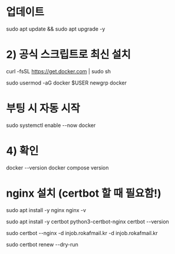 # 업데이트
sudo apt update && sudo apt upgrade -y

# 2) 공식 스크립트로 최신 설치
curl -fsSL https://get.docker.com | sudo sh

sudo usermod -aG docker $USER
newgrp docker

# 부팅 시 자동 시작
sudo systemctl enable --now docker

# 4) 확인
docker --version
docker compose version

# nginx 설치 (certbot 할 때 필요함!)
sudo apt install -y nginx
nginx -v

sudo apt install -y certbot python3-certbot-nginx
certbot --version

sudo certbot --nginx -d injob.rokafmail.kr -d injob.rokafmail.kr

sudo certbot renew --dry-run